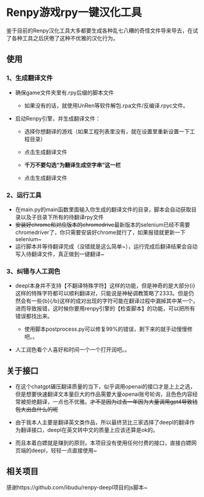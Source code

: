 # Renpy游戏rpy一键汉化工具

鉴于目前的Renpy汉化工具大多都要生成各种乱七八糟的奇怪文件导来导去，在试了各种工具之后厌倦了这种不优雅的汉化行为。

## 使用

### 1、生成翻译文件

* 确保game文件夹里有.rpy后缀的脚本文件
  * 如果没有的话，就使用UnRen等软件解包.rpa文件/反编译.rpyc文件。

* 启动Renpy引擎，并生成翻译文件：

  * 选择你想翻译的游戏（如果工程列表里没有，就在设置里重新设置一下工程目录）

  * 点击生成翻译文件
  * **千万不要勾选“为翻译生成空字串”这一栏**

  * 点击生成翻译文件

### 2、运行工具

* 在main.py的main函数里面输入你生成的翻译文件的目录，脚本会自动获取目录以及子目录下所有的待翻译rpy文件
* ~~安装好chrome和对应版本的chromedrive~~最新版本的selenium已经不需要chromedriver了，你只需要安装好chrome就行了，如果报错就更新一下selenium~
* 运行脚本并等待翻译完成（没错就是这么简单~），运行完成后翻译结果会自动写入待翻译文件，真正做到一键翻译~

### 3、纠错与人工润色

* deepl本身并不支持【不翻译特殊字符】这样的功能，但是神奇的是大部分{i}这样的特殊字符都可以顺利翻译对，只能说是神秘调教策略了2333。但是仍然会有一些{b}{/b}这样的成对出现的字符可能在翻译过程中漏掉其中某一个，进而导致报错，这时候你要用renpy引擎的【检查脚本】的功能，可以把所有错误都找出来。
  * 使用脚本postprocess.py可以修复99%的错误，剩下来的就手动慢慢修吧。。

* 人工润色看个人喜好和时间一个一个打开润吧。。

## 关于接口

* 在这个chatgpt碾压翻译质量的当下，似乎调用openai的接口才是上上之选，但是想要快速翻译文本量巨大的作品需要大量openai账号轮询，且色色内容经常被拒绝翻译，一点也不优雅。~~才不是因为过去一年因为大量调用gpt4导致钱包大出血什么的呢~~

* 由于我本人主要是翻译英文类作品，所以最终货比三家选择了deepl的翻译作为翻译接口，deepl在英文转中文的质量上应该还算是ok的。

* 而且本着白嫖就是赚到的原则，本项目没有使用任何付费的接口，直接白嫖网页端的deepl，轻轻一点直接使用~

## 相关项目

感谢https://github.com/libudu/renpy-deepl项目的js脚本~